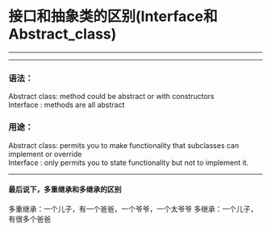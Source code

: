 # 接口和抽象类的区别(Interface和Abstract_class)
---
---

### 语法：
Abstract class: method could be abstract or with constructors\
Interface     : methods are all abstract

### 用途：
Abstract class: permits you to make functionality that subclasses can implement or override\
Interface     : only permits you to state functionality but not to implement it.

---
#### 最后说下，多重继承和多继承的区别

多重继承：一个儿子，有一个爸爸，一个爷爷，一个太爷爷
多继承：一个儿子，有很多个爸爸
